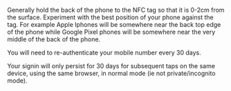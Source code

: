 
Generally hold the back of the phone to the NFC tag so that it is 0-2cm from the surface. Experiment with the best position of your phone against the tag. For example Apple Iphones will be somewhere near the back top edge of the phone while Google Pixel phones will be somewhere near the very middle of the back of the phone.

You will need to re-authenticate your mobile number every 30 days.

Your signin will only persist for 30 days for subsequent taps on the same device, using the same browser, in normal mode (ie not private/incognito mode).

<!--stackedit_data:
eyJoaXN0b3J5IjpbNTc3Mjg0ODI1XX0=
-->